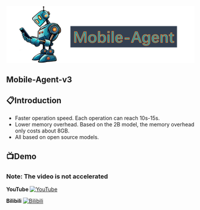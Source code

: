 ![](assets/logo.png?v=1&type=image)
## Mobile-Agent-v3
## 📋Introduction
* Faster operation speed. Each operation can reach 10s-15s.
* Lower memory overhead. Based on the 2B model, the memory overhead only costs about 8GB.
* All based on open source models.
## 📺Demo
### Note: The video is not accelerated
**YouTube**
[![YouTube](https://img.youtube.com/vi/EMbIpzqJld0/0.jpg)](https://www.youtube.com/watch?v=EMbIpzqJld0)

**Bilibili**
[![Bilibili](https://img.youtube.com/vi/EMbIpzqJld0/0.jpg)](https://www.bilibili.com/video/BV1pPvyekEsa/?share_source=copy_web&vd_source=47ffcd57083495a8965c8cdbe1a751ae)
